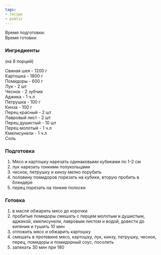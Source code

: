 ```yaml
---
tags:
- recipe
- public
---
```


Время подготовки:  
Время готовки:

### Ингредиенты

(на 8 порций)

Свиная шея - 1200 г  
Картошка - 1800 г  
Помидоры - 600 г  
Лук - 2 шт  
Чеснок - 2 зубчик  
Аджика - 1 ч.л  
Петрушка - 100 г  
Кинза - 100 г  
Перец красный - 2 шт  
Лавровый лист - 2 шт  
Перец душистый - 10 шт  
Перец молотый - 1 ч.л  
Кмелисунели - 1 ч.л  
Соль

### Подготовка

1. Мясо и картошку нарезать одинаковыми кубиками по 1-2 см
1. лук нарезать тонкими полукольцами
1. чеснок, петрушку и кинзу мелко порубить
1. половину помидоров порезать на кубики, вторую пробить в блендере
1. перец порезать на тонкие полоски

### Готовка

1. в масле обжарить мясо до корочки
1. пробитые помидоры смешать с перцем молотым и душистым, аджикой, кмелисунели, лавровым листом и водой, довести до кипения и тушить 10 мин
1. отложить мясо и обжарить картошку
1. смешать в протевине мясо, картошку, лук, кинзу, петрушку, чеснок, перец, помидоры и помидорный соус, посолить
1. запекать 30 мин при 180
